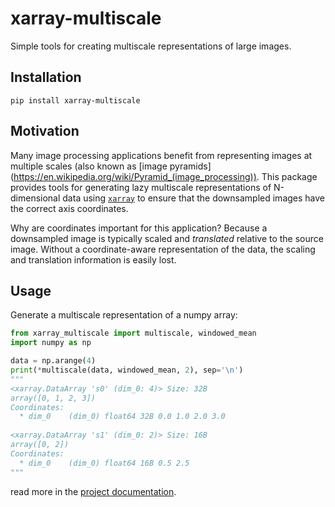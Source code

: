 # xarray-multiscale

Simple tools for creating multiscale representations of large images.

## Installation

`pip install xarray-multiscale`

## Motivation

Many image processing applications benefit from representing images at multiple scales (also known as [image pyramids] (https://en.wikipedia.org/wiki/Pyramid_(image_processing)). This package provides tools for generating lazy multiscale representations of N-dimensional data using [`xarray`](http://xarray.pydata.org/en/stable/) to ensure that the downsampled images have the correct axis coordinates.

Why are coordinates important for this application? Because a downsampled image is typically scaled and *translated* relative to the source image. Without a coordinate-aware representation of the data, the scaling and translation information is easily lost. 


## Usage

Generate a multiscale representation of a numpy array:

```python
from xarray_multiscale import multiscale, windowed_mean
import numpy as np

data = np.arange(4)
print(*multiscale(data, windowed_mean, 2), sep='\n')
"""
<xarray.DataArray 's0' (dim_0: 4)> Size: 32B
array([0, 1, 2, 3])
Coordinates:
  * dim_0    (dim_0) float64 32B 0.0 1.0 2.0 3.0
 
<xarray.DataArray 's1' (dim_0: 2)> Size: 16B
array([0, 2])
Coordinates:
  * dim_0    (dim_0) float64 16B 0.5 2.5
"""
```

read more in the [project documentation](https://JaneliaSciComp.github.io/xarray-multiscale/).
